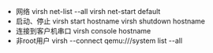 - 网络
virsh net-list --all
virsh net-start default
- 启动、停止
virsh start hostname
virsh shutdown hostname
- 连接到客户机串口
virsh console hostname
- 非root用户
virsh --connect qemu:///system list --all
